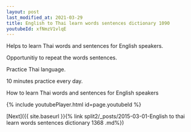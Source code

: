 ```yaml
---
layout: post
last_modified_at: 2021-03-29
title: English to Thai learn words sentences dictionary 1090 
youtubeId: xfNmzV1vlqE
---
```

 
 
Helps to learn Thai words and sentences for English speakers.

Opportunitiy to repeat the words sentences. 

Practice Thai language. 
 
10 minutes practice every day. 
 
How to learn Thai words and sentences for English speakers 
 
{% include youtubePlayer.html id=page.youtubeId %}
 
 
[Next]({{ site.baseurl }}{% link  split2/_posts/2015-03-01-English to thai learn words sentences dictionary 1368 .md%})
 
